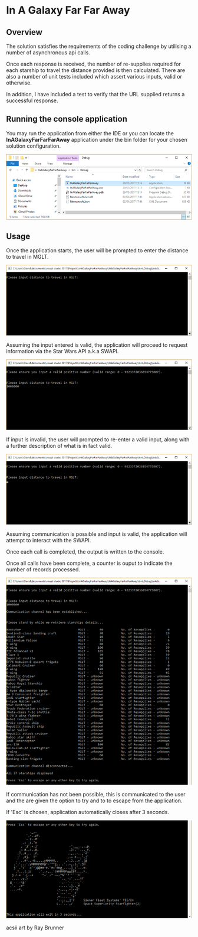 In A Galaxy Far Far Away
========================

Overview
--------
The solution satisfies the requirements of the coding challenge by utilising a number of asynchronous api calls.  

Once each response is received, the number of re-supplies required for each starship to travel the distance provided is then calculated.  There are also a number of unit tests included which assert various inputs, valid or otherwise.  

In addition, I have included a test to verify that the URL supplied returns a successful response. 

Running the console application
-------------------------------
You may run the application from either the IDE or you can locate the **InAGalaxyFarFarFarAway** application under the bin folder for your chosen solution configuration. 

<p align="center">
  <img src="./application.png">
</p>

Usage
-----
Once the application starts, the user will be prompted to enter the distance to travel in MGLT.  

<p align="center">
  <img src="./consolePrompt.png">
</p>

Assuming the input entered is valid, the application will proceed to request information via the Star Wars API a.k.a SWAPI.  

<p align="center">
  <img src="./console1million.png">
</p>

If input is invalid, the user will prompted to re-enter a valid input, along with a further description of what is in fact valid.

<p align="center">
  <img src="./consoleExtraPrompt.png">
</p>

Assuming communication is possible and input is valid, the application will attempt to interact with the SWAPI.

Once each call is completed, the output is written to the console. 

Once all calls have been complete, a counter is ouput to indicate the number of records processed.

<p align="center">
  <img src="./retrievedAllStarships.png">
</p>

If communication has not been possible, this is communicated to the user and the are given the option to try and to to escape from the application.

If 'Esc' is chosen, application automatically closes after 3 seconds.

<p align="center">
  <img src="./AutoExit.png">
  <p align="left">   acsii art by Ray Brunner</p>
</p>
